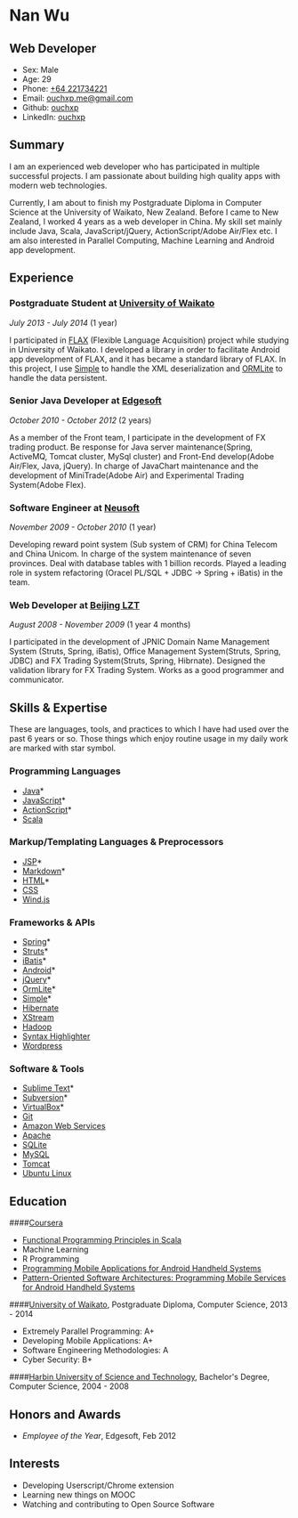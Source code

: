 Nan Wu
=============

Web Developer
-----------------------
- Sex: Male
- Age: 29
- Phone: [+64 221734221](tel://+64221734221)
- Email: <ouchxp.me@gmail.com>
- Github: [ouchxp](http://github.com/ouchxp)
- LinkedIn: [ouchxp](http://nz.linkedin.com/in/ouchxp/)


Summary
-------

I am an experienced web developer who has participated in multiple successful projects. I am passionate about building high quality apps with modern web technologies. 

Currently, I am about to finish my Postgraduate Diploma in Computer Science at the University of Waikato, New Zealand. Before I came to New Zealand, I worked 4 years as a web developer in China. My skill set mainly include Java, Scala, JavaScript/jQuery, ActionScript/Adobe Air/Flex etc. I am also interested in Parallel Computing, Machine Learning and Android app development.


Experience
----------
### **Postgraduate Student** at [University of Waikato](http://waikato.ac.nz/)

*July 2013 - July 2014* (1 year)

I participated in [FLAX](http://flax.nzdl.org/greenstone3/flax) (Flexible Language Acquisition) project while studying in University of Waikato. I developed a library in order to facilitate Android app development of FLAX, and it has became a standard library of FLAX. In this project, I use [Simple](http://simple.sourceforge.net) to handle the XML deserialization and [ORMLite](http://ormlite.com/) to handle the data persistent.

### **Senior Java Developer** at [Edgesoft](http://edgesoft.cn/)

*October 2010 - October 2012* (2 years)

As a member of the Front team, I participate in the development of FX trading product. Be response for Java server maintenance(Spring, ActiveMQ, Tomcat cluster, MySql cluster) and Front-End develop(Adobe Air/Flex, Java, jQuery). In charge of JavaChart maintenance and the development of MiniTrade(Adobe Air) and Experimental Trading System(Adobe Flex).

### **Software Engineer** at [Neusoft](http://www.neusoft.com/)

*November 2009 - October 2010* (1 year)

Developing reward point system (Sub system of CRM) for China Telecom and China Unicom. In charge of the system maintenance of seven provinces. Deal with database tables with 1 billion records. Played a leading role in system refactoring (Oracel PL/SQL + JDBC -> Spring + iBatis) in the team.

### **Web Developer** at [Beijing LZT](http://www.lzt.com.cn/)

*August 2008 - November 2009* (1 year 4 months)

I participated in the development of JPNIC Domain Name Management System (Struts, Spring, iBatis), Office Management System(Struts, Spring, JDBC) and FX Trading System(Struts, Spring, Hibrnate). Designed the validation library for FX Trading System. Works as a good programmer and communicator. 



Skills & Expertise
------------------

These are languages, tools, and practices to which I have had used over the past 6 years or so. Those things which enjoy routine usage in my daily work are marked with star symbol.

### Programming Languages

- [Java](https://www.java.com/)*
- [JavaScript](http://www.ecmascript.org/)*
- [ActionScript](http://www.adobe.com/devnet/actionscript.html)*
- [Scala](http://www.scala-lang.org/)

### Markup/Templating Languages & Preprocessors

- [JSP](http://www.oracle.com/technetwork/java/javaee/jsp)*
- [Markdown](http://daringfireball.net/projects/markdown)*
- [HTML](http://developers.whatwg.org)*
- [CSS](http://www.w3.org/Style/CSS/Overview.en.html)
- [Wind.js](http://windjs.org)


### Frameworks & APIs

- [Spring](https://spring.io/)*
- [Struts](http://struts.apache.org/)*
- [iBatis](https://ibatis.apache.org/)*
- [Android](http://developer.android.com/)*
- [jQuery](http://jquery.com)*
- [OrmLite](http://ormlite.com/)*
- [Simple](http://simple.sourceforge.net/)*
- [Hibernate](http://hibernate.org/)
- [XStream](http://xstream.codehaus.org/)
- [Hadoop](http://hadoop.apache.org/)
- [Syntax Highlighter](http://alexgorbatchev.com/SyntaxHighlighter/)
- [Wordpress](http://wordpress.org)

### Software & Tools

- [Sublime Text](http://www.sublimetext.com)*
- [Subversion](http://svn.apache.org)*
- [VirtualBox](http://virtualbox.org)*
- [Git](http://git-scm.com/)
- [Amazon Web Services](http://aws.amazon.com)
- [Apache](http://apache.org)
- [SQLite](http://www.sqlite.org/)
- [MySQL](http://mysql.com)
- [Tomcat](http://tomcat.apache.com)
- [Ubuntu Linux](http://ubuntu.com)


Education
---------
####[Coursera](http://coursera.com)
- [Functional Programming Principles in Scala](https://www.coursera.org/records/NC6cJm4v6L8jey9H)
- Machine Learning
- R Programming
- [Programming Mobile Applications for Android Handheld Systems](https://www.coursera.org/records/ZMDseSzYweXFGN5n)
- [Pattern-Oriented Software Architectures: Programming Mobile Services for Android Handheld Systems](https://www.coursera.org/records/JeTWEQwhzNYJgSQy)

####[University of Waikato](http://waikato.ac.nz), Postgraduate Diploma, Computer Science, 2013 - 2014
- Extremely Parallel Programming: A+
- Developing Mobile Applications: A+
- Software Engineering Methodologies: A
- Cyber Security: B+


####[Harbin University of Science and Technology](http://www.hrbust.edu.cn/), Bachelor's Degree, Computer Science, 2004 - 2008

Honors and Awards
-----------------

- *Employee of the Year*, Edgesoft, Feb 2012

Interests
---------

- Developing Userscript/Chrome extension
- Learning new things on MOOC
- Watching and contributing to Open Source Software

